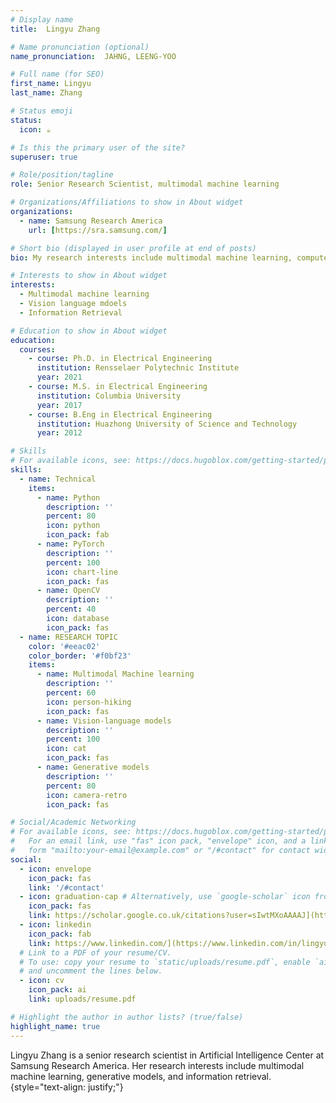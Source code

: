 ```yaml
---
# Display name
title:  Lingyu Zhang

# Name pronunciation (optional)
name_pronunciation:  JAHNG, LEENG-YOO

# Full name (for SEO)
first_name: Lingyu
last_name: Zhang

# Status emoji
status:
  icon: ☕️

# Is this the primary user of the site?
superuser: true

# Role/position/tagline
role: Senior Research Scientist, multimodal machine learning

# Organizations/Affiliations to show in About widget
organizations:
  - name: Samsung Research America
    url: [https://sra.samsung.com/]

# Short bio (displayed in user profile at end of posts)
bio: My research interests include multimodal machine learning, computer vision.

# Interests to show in About widget
interests:
  - Multimodal machine learning
  - Vision language mdoels
  - Information Retrieval

# Education to show in About widget
education:
  courses:
    - course: Ph.D. in Electrical Engineering
      institution: Rensselaer Polytechnic Institute
      year: 2021
    - course: M.S. in Electrical Engineering
      institution: Columbia University
      year: 2017
    - course: B.Eng in Electrical Engineering
      institution: Huazhong University of Science and Technology
      year: 2012

# Skills
# For available icons, see: https://docs.hugoblox.com/getting-started/page-builder/#icons
skills:
  - name: Technical
    items:
      - name: Python
        description: ''
        percent: 80
        icon: python
        icon_pack: fab
      - name: PyTorch
        description: ''
        percent: 100
        icon: chart-line
        icon_pack: fas
      - name: OpenCV
        description: ''
        percent: 40
        icon: database
        icon_pack: fas
  - name: RESEARCH TOPIC
    color: '#eeac02'
    color_border: '#f0bf23'
    items:
      - name: Multimodal Machine learning
        description: ''
        percent: 60
        icon: person-hiking
        icon_pack: fas
      - name: Vision-language models
        description: ''
        percent: 100
        icon: cat
        icon_pack: fas
      - name: Generative models
        description: ''
        percent: 80
        icon: camera-retro
        icon_pack: fas

# Social/Academic Networking
# For available icons, see: https://docs.hugoblox.com/getting-started/page-builder/#icons
#   For an email link, use "fas" icon pack, "envelope" icon, and a link in the
#   form "mailto:your-email@example.com" or "/#contact" for contact widget.
social:
  - icon: envelope
    icon_pack: fas
    link: '/#contact'
  - icon: graduation-cap # Alternatively, use `google-scholar` icon from `ai` icon pack
    icon_pack: fas
    link: https://scholar.google.co.uk/citations?user=sIwtMXoAAAAJ](https://scholar.google.com/citations?user=FLZvf6MAAAAJ&hl       
  - icon: linkedin
    icon_pack: fab
    link: https://www.linkedin.com/](https://www.linkedin.com/in/lingyuzhang-aileen/
  # Link to a PDF of your resume/CV.
  # To use: copy your resume to `static/uploads/resume.pdf`, enable `ai` icons in `params.yaml`,
  # and uncomment the lines below.
  - icon: cv
    icon_pack: ai
    link: uploads/resume.pdf

# Highlight the author in author lists? (true/false)
highlight_name: true
---
```


Lingyu Zhang is a senior research scientist in Artificial Intelligence Center at Samsung Research America. Her research interests include multimodal machine learning, generative models, and information retrieval.
{style="text-align: justify;"}
